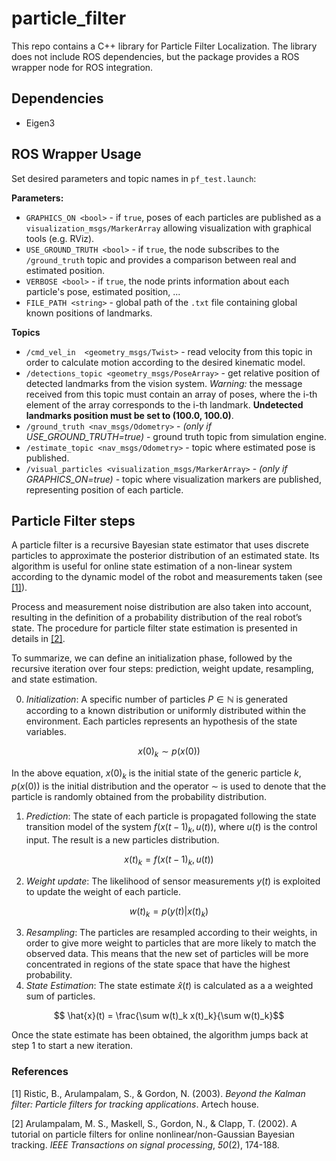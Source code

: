 # particle_filter

This repo contains a C++ library for Particle Filter Localization.
The library does not include ROS dependencies, but the package provides a ROS wrapper node for ROS integration.

## Dependencies

 - Eigen3

## ROS Wrapper Usage
Set desired parameters and topic names in `pf_test.launch`:

**Parameters:**

 - `GRAPHICS_ON <bool>` - if `true`, poses of each particles are published as a `visualization_msgs/MarkerArray` allowing visualization with graphical tools (e.g. RViz).
 - `USE_GROUND_TRUTH <bool>` - if `true`, the node subscribes to the `/ground_truth` topic and provides a comparison between real and estimated position.
 - `VERBOSE <bool>` - if `true`, the node prints information about each particle's pose, estimated position, ...
  - `FILE_PATH <string>` - global path of the `.txt` file containing global known positions of landmarks.

**Topics**

- `/cmd_vel_in  <geometry_msgs/Twist>` - read velocity from this topic in order to calculate motion according to the desired kinematic model.
- `/detections_topic <geometry_msgs/PoseArray>` - get relative position of detected landmarks from the vision system. *Warning:*  the message received from this topic must contain an array of poses, where the i-th element of the array corresponds to the i-th landmark. **Undetected landmarks position must be set to (100.0, 100.0)**.
- `/ground_truth <nav_msgs/Odometry>` - *(only if USE_GROUND_TRUTH=true)* - ground truth topic from simulation engine.
- `/estimate_topic <nav_msgs/Odometry>` - topic where estimated pose is published.
- `/visual_particles <visualization_msgs/MarkerArray>` - *(only if GRAPHICS_ON=true)* - topic where visualization markers are published, representing position of each particle.  

## Particle Filter steps
A particle filter is a recursive Bayesian state estimator that uses discrete particles to approximate the posterior distribution of an estimated state. Its algorithm is useful for online state estimation of a non-linear system according to the dynamic model of the robot and measurements taken (see [[1]](#1)).

Process and measurement noise distribution are also taken into account, resulting in the definition of a probability distribution of the real robot’s state. The procedure for particle filter state estimation is presented in details in [[2]](#2).

To summarize, we can define an initialization phase, followed by the recursive iteration over four steps: prediction, weight update, resampling, and state estimation.

 0. *Initialization*: A specific number of particles $P \in \mathbb{N}$ is generated according to a known distribution or uniformly distributed within the environment. Each particles represents an hypothesis of the state variables.
  ```math
  x(0)_{k} \sim p(x(0))
  ```  
In the above equation, $x(0)_k$ is the initial state of the generic particle $k$, $p(x(0))$ is the initial distribution and the operator $\sim$ is used to denote that the particle is randomly obtained from the probability distribution.
1. *Prediction*: The state of each particle is propagated following the state transition model of the system $f(x(t-1)_k, u(t))$, where $u(t)$ is the control input. The result is a new particles distribution.
```math
  x(t)_k = f(x(t-1)_k, u(t))
  ```  
2. *Weight update*: The likelihood of sensor measurements $y(t)$ is exploited to update the weight of each particle.
```math
  w(t)_k = p(y(t) | x(t)_k)
  ```  
3. *Resampling*: The particles are resampled according to their weights, in order to give more weight to particles that are more likely to match the observed data. This means that the new set of particles will be more concentrated in regions of the state space that have the highest probability.
4. *State Estimation*: The state estimate $\hat{x}(t)$ is calculated as a a weighted sum of particles.
```math
  \hat{x}(t) =  \frac{\sum w(t)_k x(t)_k}{\sum w(t)_k}
  ```  

Once the state estimate has been obtained, the algorithm jumps back at step 1 to start a new iteration.

### References

<a id="1">[1]</a>  Ristic, B., Arulampalam, S., & Gordon, N. (2003). _Beyond the Kalman filter: Particle filters for tracking applications_. Artech house.

<a id="2">[2]</a>  Arulampalam, M. S., Maskell, S., Gordon, N., & Clapp, T. (2002). A tutorial on particle filters for online nonlinear/non-Gaussian Bayesian tracking. _IEEE Transactions on signal processing_, _50_(2), 174-188.
